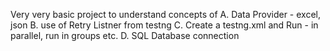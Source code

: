 Very very basic project to understand concepts of 
A. Data Provider - excel, json 
B. use of Retry Listner from testng
C. Create a testng.xml and Run - in parallel, run in groups etc.
D. SQL Database connection
